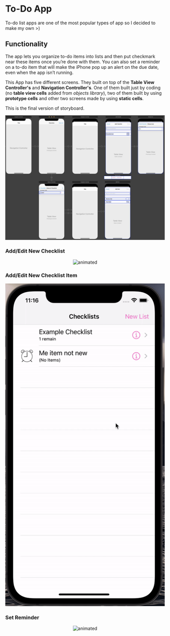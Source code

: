 # To-Do App
To-do list apps are one of the most popular types of app so I decided to make my own >)


## Functionality
The app lets you organize to-do items into lists and then put checkmark near these items 
once you’re done with them. You can also set a reminder on a to-do item that will make
the iPhone pop up an alert on the due date, even when the app isn’t running.

This App has five different screens. They built on top of the **Table View Controller's** and **Navigation Controller's**. One of them built just by coding (no **table view cells** added from *objects library*), two of them built by using **prototype cells** and other two screens made by using **static cells**.

This is the final version of storyboard.
<p align="center">
	<img src="ForREADME/storyboard.jpg" alt="animated" />
</p>

### Add/Edit New Checklist
<p align="center">
	<img src="ForREADME/AddNewChecklist.gif" alt="animated" />
</p>

### Add/Edit New Checklist Item
<p align="center">
	<img src="ForREADME/AddNewItem.gif" alt="animated" />
</p>

### Set Reminder
<p align="center">
	<img src="ForREADME/Reminder.gif" alt="animated" />
</p>